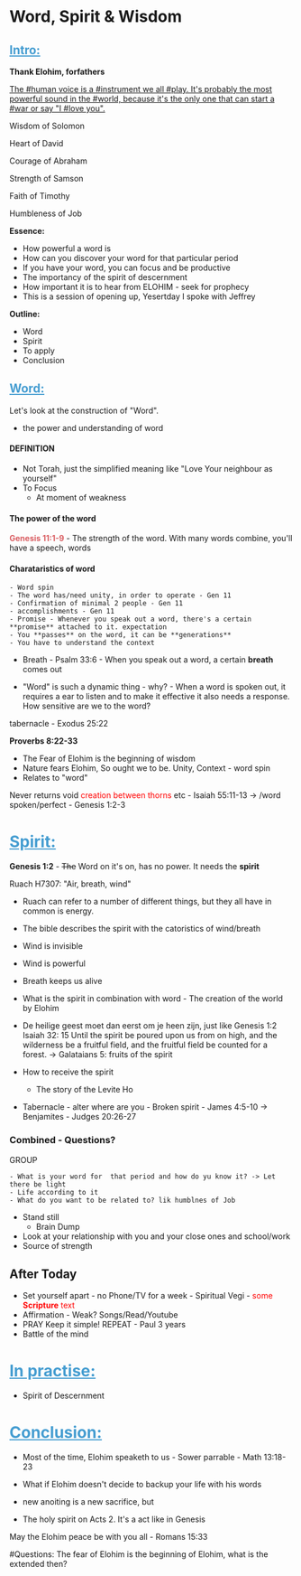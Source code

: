 # Word, Spirit & Wisdom

## <span style="color: #459DD1"><u>Intro:</u></span>

**Thank Elohim, forfathers**

<u>The #human voice is a #instrument we all #play. It's probably the most powerful sound in the #world, because it's the only one that can start a #war or say "I #love you". </u>

Wisdom of Solomon

Heart of David

Courage of Abraham

Strength of Samson

Faith of Timothy

Humbleness of Job

**Essence:**
- How powerful a word is
- How can you discover your word for that particular period
- If you have your word, you can focus and be productive
- The importancy of the spirit of descernment
- How important it is to hear from ELOHIM - seek for prophecy
- This is a session of opening up, Yesertday I spoke with Jeffrey

**Outline:**
- Word
- Spirit
- To apply
- Conclusion

## <span style="color: #459DD1"><u>Word:</u></span>
Let's look at the construction of "Word".
- the power and understanding of word

#### DEFINITION

- Not Torah, just the simplified meaning like "Love Your neighbour as yourself"
- To Focus
	- At moment of weakness

#### The power of the word
<span style="color: #D95D61">**Genesis 11:1-9**</span> - 
The strength of the word. With many words combine, you'll have a speech, words

#### Charataristics of word
```
- Word spin
- The word has/need unity, in order to operate - Gen 11
- Confirmation of minimal 2 people - Gen 11
- accomplishments - Gen 11
- Promise - Whenever you speak out a word, there's a certain **promise** attached to it. expectation
- You **passes** on the word, it can be **generations**
- You have to understand the context
```
- Breath - Psalm 33:6 - When you speak out a word, a certain **breath** comes out


- "Word" is such a dynamic thing
       - why? 
              - When a word is spoken out, it requires a ear to listen and to make it effective it also needs a response. How sensitive are we to the word? 

tabernacle  - Exodus 25:22

**Proverbs 8:22-33** 
- The Fear of Elohim is the beginning of wisdom
- Nature fears Elohim, So ought we to be. Unity, Context - word spin
- Relates to "word"

Never returns void <span style="color:red">creation between thorns</span> etc - Isaiah 55:11-13 
-> /word spoken/perfect - Genesis 1:2-3


# <span style="color: #459DD1"><u>Spirit:</u></span>
**Genesis 1:2**  - <strike>The</strike> Word on it's on, has no power. It needs the **spirit**  

Ruach H7307: "Air, breath, wind"
- Ruach can refer to a number of different things, but they all have in common is energy.
- The bible describes the spirit with the catoristics of wind/breath
- Wind is invisible
- Wind is powerful
- Breath keeps us alive

- What is the spirit in combination with word
       - The creation of the world by Elohim
- De heilige geest moet dan eerst om je heen zijn, just like Genesis 1:2
Isaiah 32: 15 Until the spirit be poured upon us from on high, and the wilderness be a fruitful field, and the fruitful field be counted for a forest. -> Galataians 5: fruits of the spirit

- How to receive the spirit
	- The story of the Levite Ho
- Tabernacle - alter where are you
       - Broken spirit - James 4:5-10 -> Benjamites - Judges 20:26-27

### Combined - Questions?
GROUP
```
- What is your word for  that period and how do yu know it? -> Let there be light
- Life according to it
- What do you want to be related to? lik humblnes of Job
```
- Stand still
	- Brain Dump
- Look at your relationship with you and your close ones and school/work
- Source of strength

## After Today
- Set yourself apart
       - no Phone/TV for a week
       - Spiritual Vegi - <span style="color:red">some **Scripture** text</span>
- Affirmation - Weak? Songs/Read/Youtube       
- PRAY
Keep it simple!
REPEAT - Paul 3 years
- Battle of the mind

# <span style="color: #459DD1"><u>In practise:</u></span>

- Spirit of Descernment


# <span style="color: #459DD1"><u>Conclusion:</u></span>
- Most of the time, Elohim speaketh to us - Sower parrable - Math 13:18-23

- What if Elohim doesn't decide to backup your life with his words

- new anoiting is a new sacrifice, but

- The holy spirit on Acts 2. It's a act like in Genesis

May the Elohim peace be with you all - Romans 15:33

#Questions:
The fear of Elohim is the beginning of Elohim, what is the extended then?